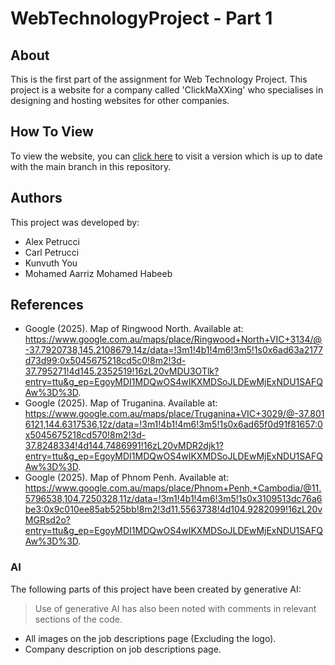 # WebTechnologyProject - Part 1

## About
This is the first part of the assignment for Web Technology Project. This project is a website for a company called 'ClickMaXXing' who specialises in designing and hosting websites for other companies.

## How To View
To view the website, you can [click here](https://105927117.github.io/WebTechnologyProject1/) to visit a version which is up to date with the main branch in this repository.

## Authors
This project was developed by:
* Alex Petrucci
* Carl Petrucci
* Kunvuth You
* Mohamed Aarriz Mohamed Habeeb

## References
* Google (2025). Map of Ringwood North. Available at: https://www.google.com.au/maps/place/Ringwood+North+VIC+3134/@-37.7920738,145.2108679,14z/data=!3m1!4b1!4m6!3m5!1s0x6ad63a2177d73d99:0x5045675218cd5c0!8m2!3d-37.795271!4d145.2352519!16zL20vMDU3OTlk?entry=ttu&g_ep=EgoyMDI1MDQwOS4wIKXMDSoJLDEwMjExNDU1SAFQAw%3D%3D.
* Google (2025). Map of Truganina. Available at: https://www.google.com.au/maps/place/Truganina+VIC+3029/@-37.8016121,144.6317536,12z/data=!3m1!4b1!4m6!3m5!1s0x6ad65f0d91f81657:0x5045675218cd570!8m2!3d-37.8248334!4d144.7486991!16zL20vMDR2djk1?entry=ttu&g_ep=EgoyMDI1MDQwOS4wIKXMDSoJLDEwMjExNDU1SAFQAw%3D%3D.
* Google (2025). Map of Phnom Penh. Available at: https://www.google.com.au/maps/place/Phnom+Penh,+Cambodia/@11.5796538,104.7250328,11z/data=!3m1!4b1!4m6!3m5!1s0x3109513dc76a6be3:0x9c010ee85ab525bb!8m2!3d11.5563738!4d104.9282099!16zL20vMGRsd2o?entry=ttu&g_ep=EgoyMDI1MDQwOS4wIKXMDSoJLDEwMjExNDU1SAFQAw%3D%3D.

### AI
The following parts of this project have been created by generative AI:
> Use of generative AI has also been noted with comments in relevant sections of the code.
* All images on the job descriptions page (Excluding the logo).
* Company description on job descriptions page.